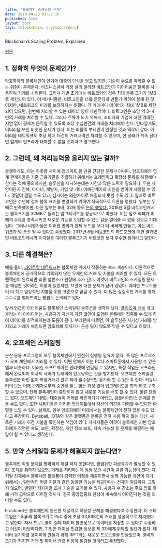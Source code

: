 ```yaml
---
title: "블록체인 스케일링 문제"
date: 2018-08-23 03:22:16
published: true
layout: post
tags: [blockchain, cryptocurrency]
---
```


Blockchain’s Scaling Problem, Explained

[원문](https://cointelegraph.com/explained/blockchains-scaling-problem-explained)

## 1. 정확히 무엇이 문제인가?

암호화폐와 블록체인이 인기와 대중의 인식을 얻고 있지만, 기술이 수요를 따라갈 수 없는 위험이 존재한다. 비즈니스에서 가장 널리 알려진 비트코인과 이더리움은 블록을 사용하여 거래를 처리한다. 그러나 개발 초기에는 비트코인의 경우 최대 블록 크기가 1MB로 제한되어 있다. 이 메커니즘은, 비트코인을 더욱 안전하게 만들기 위하여 설계 된 것이지만, 네트워크의 미래를 보장하지는 못했다. 각 거래마다 데이터가 최대 1MB로 제한되어 있으면, 한번에 처리할 수 있는 데이터 양이 제한적이다. 비트코인은 초당 약 3~4번의 거래를 처리할 수 있다. 그러나 주류가 되기 위해서, 소비자와 기업에 대한 막대한 지연 없이 경제가 움직일 수 있도록 초당 수십만건의 거래를 처리해야 한다. 안타깝게도, 이더리움 또한 비슷한 문제가 있다. 이는 비탈릭 부테린이 인정한 것과 맥락이 같다. 이더리움 네트워크도 초당 최대 15건의 거래내역만 처리할 수 있으며, 현 상태가 계속 된다면 업계의 인프라가 대처할 수 없을 것이라고 경고했다.

## 2. 그런데, 왜 처리능력을 올리지 않는 걸까?

불행하게도, 이는 하룻밤 사이에 업데이트 될 만큼 간단한 문제가 아니다. 암호화폐의 업계 관계자들은 기존 금융기관을 추월하기 위해서는 프레임워크 확장성 문제를 해결해야 한다는 것에 동의하지만, 솔루션을 제시하는데는 시간과 많은 노력이 필요하다. 무슨 제안이든지 간에, 마이너, 개발자, 기업 및 기타 이해관계자의 지원을 받아야 시행될 수 있다. 몇달이 걸릴 수도 있고, 심지어는 의견차이로 해결되지 못할 수도 있다. 일례로 비트코인은 수년에 걸쳐 블록 크기를 변경하기 위하여 적극적으로 토론을 펼쳤다. 일부는 두배로 만족했지만, 다른 일부는 8배, 32배 등도 [논의 했었다.](https://en.bitcoin.it/wiki/Block_size_limit_controversy)  2018년 5월 비트코인캐시는 블록크기를 32MB로 늘리는 업그레이드를 성공적으로 마쳤다. 이는 암호 화폐가 미래의 수요를 충족시키고 새로운 기능을 도입할 수 있는 길을 열어줄 수 있을 것으로 기대된다. 그러나 비평가들은 이러한 변화가 전체 노드를 보다 더 비싸게 만들고, 이는 네트워크가 덜 분산 될 수 있다고 주장했다. 2017년 8월 비트코인의 하드포크에 대한 결과였던 비트코인캐시의 지지달은 이러한 블록크기가 비트코인 보다 우수한 점이라고 말한다.

## 3. 다른 해결책은?

예를 들어, [라이트킹 네트워크](https://en.wikipedia.org/wiki/Lightning_Network)는 블록체인 위에서 작동하는 보조 계층이다. 이론적으로 블록체인에 공개적으로 기록되지 않는 무제한의 거래 및 지불을 처리할 수 있다. 모든 트랜잭션이 완료되면 최종 밸런스가 원장에 추가 된다. 이것이 비트코인의 스케일링 문제를 해결할 것이라는 희망이 있었지만, 보안에 대한 문제가 남아 있었다. 이러한 프로토콜이 더 작고 일상적인 지불을 위한 표준으로 끝날 수 있다. 더 많은 실질적인 거래를 위해 수수료를 떨어뜨리는 방법도 논의되고 있다.

앞서 언급한 이더리움도 블록체인 스케일링 솔루션을 생각해 냈다. [플라즈마 캐쉬](https://medium.com/novamining/plasma-cash-new-scalability-solution-for-the-ethereum-network-f7c0b889db7d) 라고 불리는 이 아이디어는, 사용자가 자신이 가진 코인이 포함된 블록에만 집중할 수 있게 하여 데이터를 최적화하는데 도움이 된다. 부테린에 따르면, 이 솔루션은 사기성 거래를 방지되고 거래가 해킹되면 암호화폐 투자가가 돈을 잃지 않도록 막을 수 있다고 하였다.

## 4. 오프체인 스케일링

분산 응용 프로그램이 모두 블록체인에서 완전히 실행될 필요가 없다. 즉 많은 프로세스가 오프 체인에서 처리될 수 있다. 어떤 면에서 이는 PC나 스마트폰에서 사용할 수 있는 앱과 비슷하다. 이러한 소프트웨어는 인터넷에 연결될 수 있지만, 특정 작업은 오프라인에서 완료되어 회사의 서버가 트래픽에 압도당하는 것을 방지한다. 오프체인 스케일링 솔루션은 마인 없이 특정거래가 완료 되어 필수정보만 동기화 할 수 있도록 한다. 커뮤니티의 모든 이해 관계자로부터 승인을 얻는 힘든 과정 없이 업그레이드를 합의 하고 구축할 수 있으며, 전체 블록체인이 중단되지 않고 새로운 기능을 배포 할 수 있다. 물론 단점도 있다. 오프체인 거래는 대중들이 거래를 확인하기가 어렵고, 컴플라이언스 문제를 만들 수도 있다. 또한 사용자들은 이러한 업데이트에서 자신의 의견을 피력할 수 없다면 환멸을 느낄 수 있다. 실제로, 일부 암호화폐의 미래에서는 블록체인이 전혀 없을 수도 있다고 주장한다. Byteball, IOTA와 같은 플랫폼은 블록을 전혀 사용 하지 않는 대신, 새로운 거래가 이전 지불을 확인하는 책임이 있다. 지지자들은 이것이 블록체인 기반 암호 화폐가 직면한 속도, 보안, 확장성, 개인 정보 보호, 지속 가능성 등 문제를 해결하는 해답이 될 수 있다고 생각한다.

## 5. 만약 스케일링 문제가 해결되지 않는다면?

블록체인 확장 문제를 명확하게 해결 하지 못한다면, 광범위한 파급효과가 발생할 수 있다. 조치를 취하지 않으면, 거래를 처리하는데 점점 오랜 시간이 걸릴 가능성이 크다. 디지털 경제에서 블록체인 플랫폼이 강력한 이점을 제공하면서 실행 가능한 대안이 되기 위해서는, 일반적인 현금 지불과 같은 동일한 기능을 제공한다는 전제가 필요하다. 그렇지 않으면, 열렬한 지지자들 조차 기술을 포기할 수 있다. 사용자 수 감소는 주요 암호 화폐 가격 급락으로 이어질 것이다. 결국 중앙집중화 현상이 계속해서 이어진다는 것을 의미할 수도 있다. 

Fractonet은 블록체인의 완전한 재설계로 확장성 문제를 해결했다고 주장한다. 이 스타트업은 1.5gb의 블록크기로 PoC 중에 초당 33,888건의 거래를 성공적으로 처리했다고 말한다. 자사 프로토콜이 실제 데이터 불변성으로 데이터를 저장할 수 있다고 주장하고 이것이 타당하다면, 기업은 더이상 민감한 정보를 제 3자에게 위탁할 필요가 없다. 데이터 동기화를 용이하게 만들기 위해 RIFT라는 새로운 프로토콜을 만들었으며, 블록의 크기가 커지면 거래 및 마이너 관련 비용이 절감될 것이라고 주장했다. 

